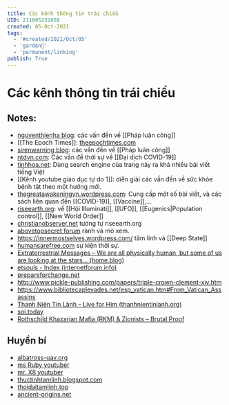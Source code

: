```yaml
---
title: Các kênh thông tin trái chiều
UID: 211005231658
created: 05-Oct-2021
tags:
  - '#created/2021/Oct/05'
  - 'garden🏡'
  - 'permanent/linking'
publish: True
---
```

# Các kênh thông tin trái chiều

## Notes:
- [nguyenthienha blog](https://nguyenthienha.files.wordpress.com): các vấn đền về [[Pháp luân công]]
- [[The Epoch Times]]: [theepochtimes.com](https://www.theepochtimes.com/)
- [sirenwarning blog](https://sirenwarning.wordpress.com/blog/): các vấn đền về [[Pháp luân công]]
- [ntdvn.com](https://www.ntdvn.com/): Các vấn đề thời sự về [[Đại dịch COVID-19]]
- [tinhhoa.net](https://tinhhoa.net/illuminati-thong-tri-the-gioi-p-1-nguon-goc-va-ban-chat.html): Dùng search engine của trang này ra khá nhiều bài viết tiếng Việt
- [[Kênh youtube giáo dục tự do 1]]: diễn giải các vấn đền về sức khỏe bệnh tật theo một hướng mới.
- [thegreatawakeningvn.wordpress.com](https://thegreatawakeningvn.wordpress.com): Cung cấp một số bài viết, và các sách liên quan đến [[COVID-19]], [[Vaccine]],...
- [riseearth.org](https://riseearth.org): về [[Hội Illuminati]], [[UFO]], [[Eugenics|Population control]], [[New World Order]]
- [christianobserver.net](https://christianobserver.net/) tương tự riseearth.org
- [abovetopsecret forum](https://www.abovetopsecret.com/forum/index.php) rảnh và mò xem.
- https://innermostselves.wordpress.com/ tâm linh và [[Deep State]]
- [humansarefree.com](https://humansarefree.com/) sự kiện thời sự.
- [Extraterrestrial Messages – We are all physically human, but some of us are looking at the stars… (home.blog)](https://extraterrestrialbeing.home.blog/)
- [etsouls - Index (internetforum.info)](https://etsouls.internetforum.info/)
- [prepareforchange.net](https://prepareforchange.net/)
- http://www.pickle-publishing.com/papers/triple-crown-clement-xiv.htm
- https://www.bibliotecapleyades.net/esp_vatican.htm#From_Vatican_Assassins
- [Thanh Niên Tin Lành – Live for Him (thanhnientinlanh.org)](https://www.thanhnientinlanh.org/Christian/)
- [soi.today](http://soi.today/?p=130570)
- [Rothschild Khazarian Mafia (RKM) & Zionists – Brutal Proof](https://brutalproof.net/topic/rothschild-khazarian-mafia-rkm-zionists/)

## Huyền bí
- [albatross-uav.org](https://albatross-uav.org)
- [ms Ruby youtuber](https://www.youtube.com/channel/UCU3F2ZrYI68UKPxaw63lrYg) 
- [mr. X8 youtuber](https://www.youtube.com/channel/UCoBU4P9mOn5Auwb5Mr9GR6w)
- [thuctinhtamlinh.blogspot.com](https://thuctinhtamlinh.blogspot.com/)
- [thoidaitamlinh.top](https://www.thoidaitamlinh.top/)
- [ancient-origins.net](https://www.ancient-origins.net/ancient-places-africa/adam-s-calendar-oldest-megalithic-site-world-003160)